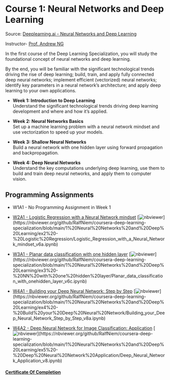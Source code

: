 # Course 1: Neural Networks and Deep Learning

Source: [Deeplearning.ai - Neural Networks and Deep Learning](https://www.coursera.org/learn/neural-networks-deep-learning/)

Instructor- [Prof. Andrew NG](https://www.andrewng.org/)

In the first course of the Deep Learning Specialization, you will study the foundational concept of neural networks and deep learning.

By the end, you will be familiar with the significant technological trends driving the rise of deep learning; build, train, and apply fully connected deep neural networks; implement efficient (vectorized) neural networks; identify key parameters in a neural network’s architecture; and apply deep learning to your own applications.

- **Week 1: Introduction to Deep Learning**  
Understand the significant technological trends driving deep learning development and where and how it’s applied.

- **Week 2: Neural Networks Basics**  
Set up a machine learning problem with a neural network mindset and use vectorization to speed up your models.

- **Week 3: Shallow Neural Networks**  
Build a neural network with one hidden layer using forward propagation and backpropagation.

- **Week 4: Deep Neural Networks**  
Understand the key computations underlying deep learning, use them to build and train deep neural networks, and apply them to computer vision.

## Programming Assignments
- W1A1 - No Programming Assignment in Week 1
- [W2A1 - Logistic Regression with a Neural Network mindset](https://github.com/RalfNiem/coursera-deep-learning-specialization/tree/main/1%20Neural%20Networks%20and%20Deep%20Learning/ex2%20-%20Logistic%20Regression)     [![nbviewer](https://img.shields.io/badge/nbviewer-Click%20Here-brightgreen?)](https://nbviewer.org/github/RalfNiem/coursera-deep-learning-specialization/blob/main/1%20Neural%20Networks%20and%20Deep%20Learning/ex2%20-%20Logistic%20Regression/Logistic_Regression_with_a_Neural_Network_mindset_v6a.ipynb)
  
- [W3A1 - Planar data classification with one hidden layer](https://github.com/RalfNiem/coursera-deep-learning-specialization/tree/main/1%20Neural%20Networks%20and%20Deep%20Learning/ex3%20-%20NN%20with%20one%20hidden%20layer)
[![nbviewer](https://img.shields.io/badge/nbviewer-Click%20Here-brightgreen?)](https://nbviewer.org/github/RalfNiem/coursera-deep-learning-specialization/blob/main/1%20Neural%20Networks%20and%20Deep%20Learning/ex3%20-%20NN%20with%20one%20hidden%20layer/Planar_data_classification_with_onehidden_layer_v6c.ipynb)

- [W4A1 - Building your Deep Neural Network: Step by Step](https://github.com/RalfNiem/coursera-deep-learning-specialization/tree/main/1%20Neural%20Networks%20and%20Deep%20Learning/ex4%20-%20Build%20your%20Deep%20Neural%20Network)
[![nbviewer](https://img.shields.io/badge/nbviewer-Click%20Here-brightgreen?)](https://nbviewer.org/github/RalfNiem/coursera-deep-learning-specialization/blob/main/1%20Neural%20Networks%20and%20Deep%20Learning/ex4%20-%20Build%20your%20Deep%20Neural%20Network/Building_your_Deep_Neural_Network_Step_by_Step_v8a.ipynb)

- [W4A2 - Deep Neural Network for Image Classification: Application](https://github.com/RalfNiem/coursera-deep-learning-specialization/tree/main/1%20Neural%20Networks%20and%20Deep%20Learning/ex5%20-%20Deep%20Neural%20Network%20Application)
[![nbviewer](https://img.shields.io/badge/nbviewer-Click%20Here-brightgreen?)](https://nbviewer.org/github/RalfNiem/coursera-deep-learning-specialization/blob/main/1%20Neural%20Networks%20and%20Deep%20Learning/ex5%20-%20Deep%20Neural%20Network%20Application/Deep_Neural_Network_Application_v8.ipynb)
 


#### [Certificate Of Completion](https://coursera.org/share/2f2e7bc615737483a2968a7f320993ab)

